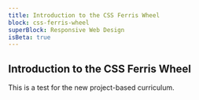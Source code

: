 ```yaml
---
title: Introduction to the CSS Ferris Wheel
block: css-ferris-wheel
superBlock: Responsive Web Design
isBeta: true
---
```


## Introduction to the CSS Ferris Wheel

This is a test for the new project-based curriculum.
